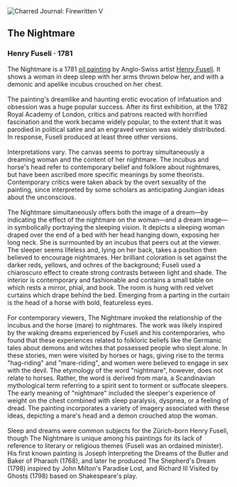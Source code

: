 <div class="artwork-of-the-day">
  <div class="container">
    <div class="img-wrapper">
      <img
        src="https://uploads2.wikiart.org/images/henry-fuseli/the-nightmare-1781.jpg!Large.jpg"
        alt="Charred Journal: Firewritten V" />
    </div>
    <div class="artwork-detail">
      <div class="artwork-origin"> 
        <h2 class="artwork-name">The Nightmare</h2>
        <h3 class="artist">
          Henry Fuseli
                    ·  1781
        </h3>
      </div>
      <p class="description">
        <span class="artwork-description-text ng-binding" ng-bind-html="viewModel.ArtworkOfTheDay.Description | unsafe">The Nightmare is a 1781 <a target="_blank" href="/en/paintings-by-media/oil-on-sacking">oil painting</a> by Anglo-Swiss artist <a target="_blank" href="/en/henry-fuseli">Henry Fuseli</a>. It shows a woman in deep sleep with her arms thrown below her, and with a demonic and apelike incubus crouched on her chest.
<br>
<br>The painting's dreamlike and haunting erotic evocation of infatuation and obsession was a huge popular success. After its first exhibition, at the 1782 Royal Academy of London, critics and patrons reacted with horrified fascination and the work became widely popular, to the extent that it was parodied in political satire and an engraved version was widely distributed. In response, Fuseli produced at least three other versions.
<br>
<br>Interpretations vary. The canvas seems to portray simultaneously a dreaming woman and the content of her nightmare. The incubus and horse's head refer to contemporary belief and folklore about nightmares, but have been ascribed more specific meanings by some theorists. Contemporary critics were taken aback by the overt sexuality of the painting, since interpreted by some scholars as anticipating Jungian ideas about the unconscious.
<br>
<br>The Nightmare simultaneously offers both the image of a dream—by indicating the effect of the nightmare on the woman—and a dream image—in symbolically portraying the sleeping vision. It depicts a sleeping woman draped over the end of a bed with her head hanging down, exposing her long neck. She is surmounted by an incubus that peers out at the viewer. The sleeper seems lifeless and, lying on her back, takes a position then believed to encourage nightmares. Her brilliant coloration is set against the darker reds, yellows, and ochres of the background; Fuseli used a chiaroscuro effect to create strong contrasts between light and shade. The interior is contemporary and fashionable and contains a small table on which rests a mirror, phial, and book. The room is hung with red velvet curtains which drape behind the bed. Emerging from a parting in the curtain is the head of a horse with bold, featureless eyes.
<br>
<br>For contemporary viewers, The Nightmare invoked the relationship of the incubus and the horse (mare) to nightmares. The work was likely inspired by the waking dreams experienced by Fuseli and his contemporaries, who found that these experiences related to folkloric beliefs like the Germanic tales about demons and witches that possessed people who slept alone. In these stories, men were visited by horses or hags, giving rise to the terms "hag-riding" and "mare-riding", and women were believed to engage in sex with the devil. The etymology of the word "nightmare", however, does not relate to horses. Rather, the word is derived from mara, a Scandinavian mythological term referring to a spirit sent to torment or suffocate sleepers. The early meaning of "nightmare" included the sleeper's experience of weight on the chest combined with sleep paralysis, dyspnea, or a feeling of dread. The painting incorporates a variety of imagery associated with these ideas, depicting a mare's head and a demon crouched atop the woman.
<br>
<br>Sleep and dreams were common subjects for the Zürich-born Henry Fuseli, though The Nightmare is unique among his paintings for its lack of reference to literary or religious themes (Fuseli was an ordained minister). His first known painting is Joseph Interpreting the Dreams of the Butler and Baker of Pharaoh (1768), and later he produced The Shepherd's Dream (1798) inspired by John Milton's Paradise Lost, and Richard III Visited by Ghosts (1798) based on Shakespeare's play.</span>
                        <div class="text-shadow-container" ng-show="showShadow" style=""></div>
      </p>
    </div>
  </div>

</div>
